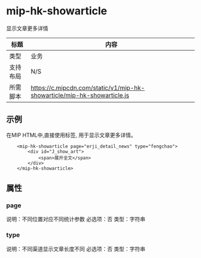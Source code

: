 ﻿# mip-hk-showarticle

显示文章更多详情

|标题|内容|
|---|---|
|类型|业务|
|支持布局|N/S|
|所需脚本|https://c.mipcdn.com/static/v1/mip-hk-showarticle/mip-hk-showarticle.js|

## 示例

在MIP HTML中,直接使用标签, 用于显示文章更多详情。

```
    <mip-hk-showarticle page="erji_detail_news" type="fengchao">
        <div id="J_show_art">
            <span>展开全文</span>
        </div>
    </mip-hk-showarticle>
```
## 属性

### page

说明：不同位置对应不同统计参数
必选项：否
类型：字符串

### type

说明：不同渠道显示文章长度不同
必选项：否
类型：字符串
